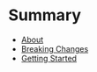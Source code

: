 # Summary

* [About](README.md)
* [Breaking Changes](breaking-changes.md)
* [Getting Started](getting-started.md)